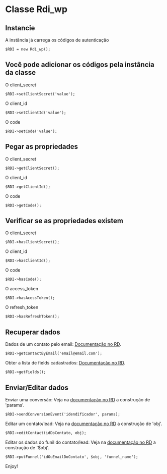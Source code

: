 # Classe Rdi_wp

## Instancie
A instância já carrega os códigos de autenticação

    $RDI = new Rdi_wp();

## Você pode adicionar os códigos pela instância da classe
O client_secret
    
    $RDI->setClientSecret('value');

O client_id
    
    $RDI->setClientId('value');

O code
    
    $RDI->setCode('value');

## Pegar as propriedades
O client_secret
    
    $RDI->getClientSecret();

O client_id
    
    $RDI->getClientId();

O code
    
    $RDI->getCode();

## Verificar se as propriedades existem
O client_secret
    
    $RDI->hasClientSecret();

O client_id
    
    $RDI->hasClientId();

O code
    
    $RDI->hasCode();

O access_token
    
    $RDI->hasAcessToken();

O refresh_token
    
    $RDI->hasRefreshToken();

## Recuperar dados
Dados de um contato pelo email: 
[Documentação no RD](https://developers.rdstation.com/pt-BR/reference/contacts#get_email).

    
    $RDI->getContactByEmail('email@email.com');

Obter a lista de fields cadastrados: 
[Documentação no RD](https://developers.rdstation.com/pt-BR/reference/fields#field-get).

    
    $RDI->getFields();

## Enviar/Editar dados
Enviar uma conversão: 
Veja na [documentação no RD](https://developers.rdstation.com/pt-BR/reference/events#events-post) a construção de 'params'.

    
    $RDI->sendConversionEvent('idendificador', params);

Editar um contato/lead: 
Veja na [documentação no RD](https://developers.rdstation.com/pt-BR/reference/contacts#patch) a construção de 'obj'.

    
    $RDI->editContact(idDoContato, obj);

Editar os dados do funil do contato/lead: 
Veja na [documentação no RD](https://developers.rdstation.com/pt-BR/reference/contacts/funnels) a construção de '$obj'.

    
    $RDI->putFunnel('idOuEmailDoContato', $obj, 'funnel_name');


Enjoy!
